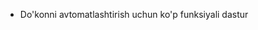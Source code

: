 - Do'konni avtomatlashtirish uchun ko'p funksiyali dastur

<!---
Gulomiddin477/Gulomiddin477 is a ✨ special ✨ repository because its `README.md` (this file) appears on your GitHub profile.
You can click the Preview link to take a look at your changes.
--->
